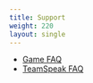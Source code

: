 ```yaml
---
title: Support
weight: 220
layout: single
---
```


- [Game FAQ](/docs/support/game-faq)
- [TeamSpeak FAQ](/docs/support/teamspeak-faq)